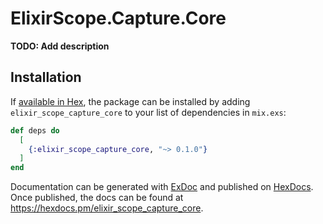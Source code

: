 # ElixirScope.Capture.Core

**TODO: Add description**

## Installation

If [available in Hex](https://hex.pm/docs/publish), the package can be installed
by adding `elixir_scope_capture_core` to your list of dependencies in `mix.exs`:

```elixir
def deps do
  [
    {:elixir_scope_capture_core, "~> 0.1.0"}
  ]
end
```

Documentation can be generated with [ExDoc](https://github.com/elixir-lang/ex_doc)
and published on [HexDocs](https://hexdocs.pm). Once published, the docs can
be found at <https://hexdocs.pm/elixir_scope_capture_core>.

